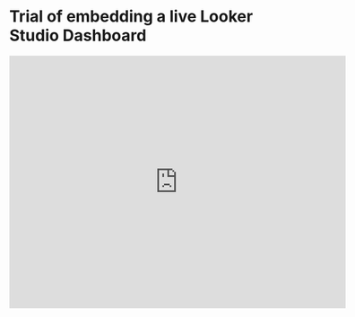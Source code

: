 # Trial of embedding a live Looker Studio Dashboard

<iframe width="600" height="450" 
src="https://lookerstudio.google.com/embed/reporting/e54dad6d-915e-4b98-89c3-8d8bb1da3d81/page/8nPHD" 
frameborder="0" 
style="border:0" 
allowfullscreen>
</iframe>
